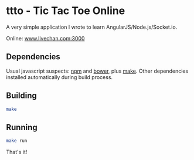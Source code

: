 ttto - Tic Tac Toe Online
=========================

A very simple application I wrote to learn AngularJS/Node.js/Socket.io.

Online: www.livechan.com:3000


Dependencies
------------
Usual javascript suspects: [npm](https://github.com/npm/npm) and [bower](https://github.com/bower/bower), plus [make](http://www.gnu.org/software/make/). Other dependencies installed automatically during build process.

Building
-----
```bash
make
```

Running
----
```bash
make run
```




That's it!
